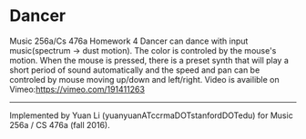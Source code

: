 # Dancer
  
Music 256a/Cs 476a Homework 4 Dancer can dance with input music(spectrum -> dust motion). The color is controled by the mouse's motion. When the mouse is pressed, there is a preset synth that will play a short period of sound automatically and the speed and pan can be controled by mouse moving up/down and left/right.
Video is availible on Vimeo:https://vimeo.com/191411263

---

Implemented by Yuan Li (yuanyuanATccrmaDOTstanfordDOTedu) for Music 256a / CS 476a (fall 2016).
